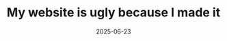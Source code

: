 ---
title: "My website is ugly because I made it"
external_url: "https://goodinternetmagazine.com/my-website-is-ugly-because-i-made-it/?ref=krabf.com"
image: "https://goodinternetmagazine.com/content/images/2025/05/thumbnail_worst-homepage2.jpg"
description: <em> You’ll change too. Your passions and values will pollinate; your ugly thing – whatever it is – will come alive again and again.— by <a href="https://taylor.town/?ref=krabf.com">Taylor Troesh</a></em>
date: 2025-06-23
slug: my-website-is-ugly-because-i-made-it
---